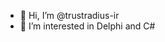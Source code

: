 - 👋 Hi, I’m @trustradius-ir
- 👀 I’m interested in Delphi and C#

<!---
trustradius-ir/trustradius-ir is a ✨ special ✨ repository because its `README.md` (this file) appears on your GitHub profile.
You can click the Preview link to take a look at your changes.
--->

